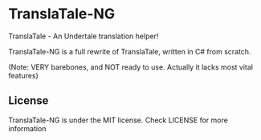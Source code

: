 # TranslaTale-NG
TranslaTale - An Undertale translation helper!

TranslaTale-NG is a full rewrite of TranslaTale, written in C# from scratch.

(Note: VERY barebones, and NOT ready to use. Actually it lacks most vital features)

## License

TranslaTale-NG is under the MIT license. Check LICENSE for more information